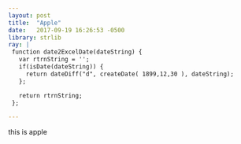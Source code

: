 ```yaml
---
layout: post
title:  "Apple"
date:   2017-09-19 16:26:53 -0500
library: strlib
ray: |
 function date2ExcelDate(dateString) {
   var rtrnString = '';
   if(isDate(dateString)) {
     return dateDiff("d", createDate( 1899,12,30 ), dateString);
   };

   return rtrnString;
 };

---
```


this is apple